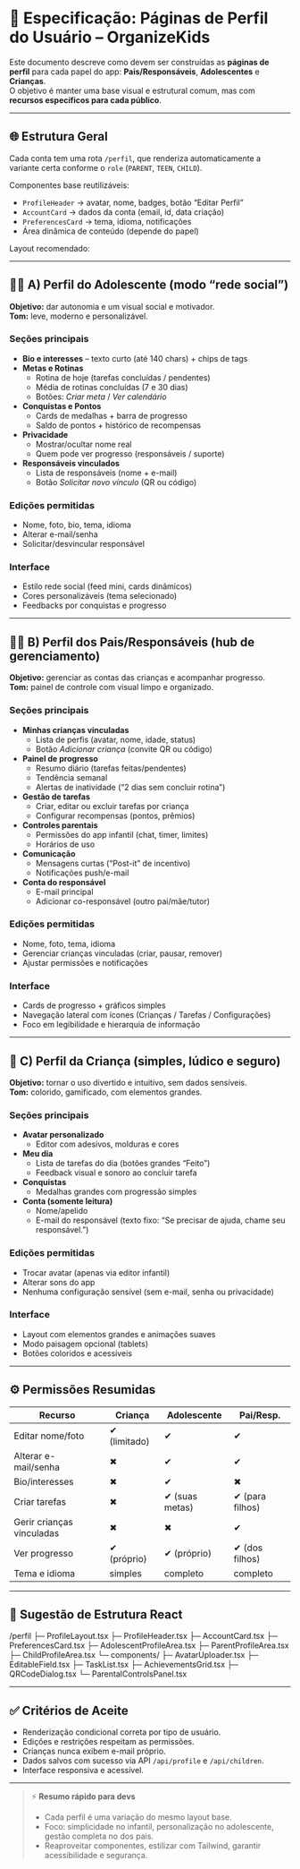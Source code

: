 # 🧩 Especificação: Páginas de Perfil do Usuário – OrganizeKids

Este documento descreve como devem ser construídas as **páginas de perfil** para cada papel do app: **Pais/Responsáveis**, **Adolescentes** e **Crianças**.  
O objetivo é manter uma base visual e estrutural comum, mas com **recursos específicos para cada público**.

---

## 🌐 Estrutura Geral

Cada conta tem uma rota `/perfil`, que renderiza automaticamente a variante certa conforme o `role` (`PARENT`, `TEEN`, `CHILD`).

Componentes base reutilizáveis:
- `ProfileHeader` → avatar, nome, badges, botão “Editar Perfil”
- `AccountCard` → dados da conta (email, id, data criação)
- `PreferencesCard` → tema, idioma, notificações
- Área dinâmica de conteúdo (depende do papel)

Layout recomendado:

---

## 🧑‍🎓 A) Perfil do Adolescente (modo “rede social”)

**Objetivo:** dar autonomia e um visual social e motivador.  
**Tom:** leve, moderno e personalizável.

### Seções principais
- **Bio e interesses** – texto curto (até 140 chars) + chips de tags
- **Metas e Rotinas**
  - Rotina de hoje (tarefas concluídas / pendentes)
  - Média de rotinas concluídas (7 e 30 dias)
  - Botões: *Criar meta* / *Ver calendário*
- **Conquistas e Pontos**
  - Cards de medalhas + barra de progresso
  - Saldo de pontos + histórico de recompensas
- **Privacidade**
  - Mostrar/ocultar nome real
  - Quem pode ver progresso (responsáveis / suporte)
- **Responsáveis vinculados**
  - Lista de responsáveis (nome + e-mail)
  - Botão *Solicitar novo vínculo* (QR ou código)

### Edições permitidas
- Nome, foto, bio, tema, idioma
- Alterar e-mail/senha
- Solicitar/desvincular responsável

### Interface
- Estilo rede social (feed mini, cards dinâmicos)
- Cores personalizáveis (tema selecionado)
- Feedbacks por conquistas e progresso

---

## 👩‍👧 B) Perfil dos Pais/Responsáveis (hub de gerenciamento)

**Objetivo:** gerenciar as contas das crianças e acompanhar progresso.  
**Tom:** painel de controle com visual limpo e organizado.

### Seções principais
- **Minhas crianças vinculadas**
  - Lista de perfis (avatar, nome, idade, status)
  - Botão *Adicionar criança* (convite QR ou código)
- **Painel de progresso**
  - Resumo diário (tarefas feitas/pendentes)
  - Tendência semanal
  - Alertas de inatividade (“2 dias sem concluir rotina”)
- **Gestão de tarefas**
  - Criar, editar ou excluir tarefas por criança
  - Configurar recompensas (pontos, prêmios)
- **Controles parentais**
  - Permissões do app infantil (chat, timer, limites)
  - Horários de uso
- **Comunicação**
  - Mensagens curtas (“Post-it” de incentivo)
  - Notificações push/e-mail
- **Conta do responsável**
  - E-mail principal
  - Adicionar co-responsável (outro pai/mãe/tutor)

### Edições permitidas
- Nome, foto, tema, idioma
- Gerenciar crianças vinculadas (criar, pausar, remover)
- Ajustar permissões e notificações

### Interface
- Cards de progresso + gráficos simples
- Navegação lateral com ícones (Crianças / Tarefas / Configurações)
- Foco em legibilidade e hierarquia de informação

---

## 🧒 C) Perfil da Criança (simples, lúdico e seguro)

**Objetivo:** tornar o uso divertido e intuitivo, sem dados sensíveis.  
**Tom:** colorido, gamificado, com elementos grandes.

### Seções principais
- **Avatar personalizado**
  - Editor com adesivos, molduras e cores
- **Meu dia**
  - Lista de tarefas do dia (botões grandes “Feito”)
  - Feedback visual e sonoro ao concluir tarefa
- **Conquistas**
  - Medalhas grandes com progressão simples
- **Conta (somente leitura)**
  - Nome/apelido
  - E-mail do responsável (texto fixo: “Se precisar de ajuda, chame seu responsável.”)

### Edições permitidas
- Trocar avatar (apenas via editor infantil)
- Alterar sons do app
- Nenhuma configuração sensível (sem e-mail, senha ou privacidade)

### Interface
- Layout com elementos grandes e animações suaves
- Modo paisagem opcional (tablets)
- Botões coloridos e acessíveis

---

## ⚙️ Permissões Resumidas

| Recurso                  | Criança | Adolescente | Pai/Resp. |
|---------------------------|---------|--------------|------------|
| Editar nome/foto          | ✔ (limitado) | ✔ | ✔ |
| Alterar e-mail/senha      | ✖ | ✔ | ✔ |
| Bio/interesses            | ✖ | ✔ | ✖ |
| Criar tarefas             | ✖ | ✔ (suas metas) | ✔ (para filhos) |
| Gerir crianças vinculadas | ✖ | ✖ | ✔ |
| Ver progresso             | ✔ (próprio) | ✔ (próprio) | ✔ (dos filhos) |
| Tema e idioma             | simples | completo | completo |

---

## 🧱 Sugestão de Estrutura React

/perfil
├─ ProfileLayout.tsx
├─ ProfileHeader.tsx
├─ AccountCard.tsx
├─ PreferencesCard.tsx
├─ AdolescentProfileArea.tsx
├─ ParentProfileArea.tsx
├─ ChildProfileArea.tsx
└─ components/
├─ AvatarUploader.tsx
├─ EditableField.tsx
├─ TaskList.tsx
├─ AchievementsGrid.tsx
├─ QRCodeDialog.tsx
└─ ParentalControlsPanel.tsx


---

## ✅ Critérios de Aceite
- Renderização condicional correta por tipo de usuário.  
- Edições e restrições respeitam as permissões.  
- Crianças nunca exibem e-mail próprio.  
- Dados salvos com sucesso via API `/api/profile` e `/api/children`.  
- Interface responsiva e acessível.

---

> ⚡ **Resumo rápido para devs**
> - Cada perfil é uma variação do mesmo layout base.  
> - Foco: simplicidade no infantil, personalização no adolescente, gestão completa no dos pais.  
> - Reaproveitar componentes, estilizar com Tailwind, garantir acessibilidade e segurança.
